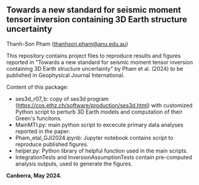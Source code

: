 ## Towards a new standard for seismic moment tensor inversion containing 3D Earth structure uncertainty 

Thanh-Son Pham (thanhson.pham@anu.edu.au)

This repository contains project files to reproduce results and figures reported in "Towards a new standard for seismic moment tensor inversion containing 3D Earth structure uncertainty" by Pham et al. (2024) to be published in Geophysical Journal International.

Content of this package:

- ses3d_r07_b: copy of ses3d program (https://cos.ethz.ch/software/production/ses3d.html) with customized Python script to perturb 3D Earth models and computation of their Green's funcitons.
- MainMTI.py: main python script to excecute primary data analyses reported in the paper.
- Pham_etal_GJI2024.ipynb: Jupyter notebook contains script to reproduce published figures.
- helper.py: Python library of helpful function used in the main scripts.
- IntegrationTests and InversionAssumptionTests contain pre-computed analysis outputs, used to generate the figures.

**Canberra, May 2024.**

